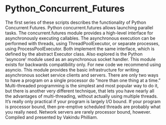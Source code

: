 # Python_Concurrent_Futures
The first series of these scripts describes the functionality of Python Concurrent Futures. Python concurrent.futures allows launching parallel tasks. The concurrent.futures module provides a high-level interface for asynchronously executing callables. The asynchronous execution can be performed with threads, using ThreadPoolExecutor, or separate processes, using ProcessPoolExecutor. Both implement the same interface, which is defined by the abstract Executor class. Also explored is the Python ‘asyncore’ module used as an asynchronous socket handler. This module exists for backwards compatibility only. For new code we recommend using asyncio. This module provides the basic infrastructure for writing asynchronous socket service clients and servers. There are only two ways to have a program on a single processor do “more than one thing at a time.”  Multi-threaded programming is the simplest and most popular way to do it, but there is another very different technique, that lets you have nearly all the advantages of multi-threading, without actually using multiple threads. It’s really only practical if your program is largely I/O bound. If your program is processor bound, then pre-emptive scheduled threads are probably what you really need. Network servers are rarely processor bound, however. 
Compiled and presented by Vakindu Philliam.
